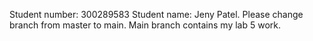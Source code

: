 Student number: 300289583
Student name: Jeny Patel.
Please change branch from master to main. Main branch contains my lab 5 work.
